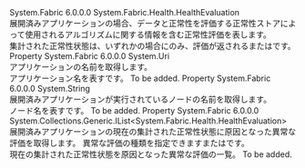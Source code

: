 <Type Name="DeployedApplicationHealthEvaluation" FullName="System.Fabric.Health.DeployedApplicationHealthEvaluation">
  <TypeSignature Language="C#" Value="public sealed class DeployedApplicationHealthEvaluation : System.Fabric.Health.HealthEvaluation" />
  <TypeSignature Language="ILAsm" Value=".class public auto ansi sealed beforefieldinit DeployedApplicationHealthEvaluation extends System.Fabric.Health.HealthEvaluation" />
  <TypeSignature Language="DocId" Value="T:System.Fabric.Health.DeployedApplicationHealthEvaluation" />
  <TypeSignature Language="VB.NET" Value="Public NotInheritable Class DeployedApplicationHealthEvaluation&#xA;Inherits HealthEvaluation" />
  <TypeSignature Language="F#" Value="type DeployedApplicationHealthEvaluation = class&#xA;    inherit HealthEvaluation" />
  <AssemblyInfo>
    <AssemblyName>System.Fabric</AssemblyName>
    <AssemblyVersion>6.0.0.0</AssemblyVersion>
  </AssemblyInfo>
  <Base>
    <BaseTypeName>System.Fabric.Health.HealthEvaluation</BaseTypeName>
  </Base>
  <Interfaces />
  <Docs>
    <summary>
      <para>展開済みアプリケーションの場合、データと正常性を評価する正常性ストアによって使用されるアルゴリズムに関する情報を含む正常性評価を表します。 </para>
    </summary>
    <remarks>集計された正常性状態は、いずれかの場合にのみ、評価が返される<see cref="F:System.Fabric.Health.HealthState.Error" />または<see cref="F:System.Fabric.Health.HealthState.Warning" />です。</remarks>
  </Docs>
  <Members>
    <Member MemberName="ApplicationName">
      <MemberSignature Language="C#" Value="public Uri ApplicationName { get; }" />
      <MemberSignature Language="ILAsm" Value=".property instance class System.Uri ApplicationName" />
      <MemberSignature Language="DocId" Value="P:System.Fabric.Health.DeployedApplicationHealthEvaluation.ApplicationName" />
      <MemberSignature Language="VB.NET" Value="Public ReadOnly Property ApplicationName As Uri" />
      <MemberSignature Language="F#" Value="member this.ApplicationName : Uri" Usage="System.Fabric.Health.DeployedApplicationHealthEvaluation.ApplicationName" />
      <MemberType>Property</MemberType>
      <AssemblyInfo>
        <AssemblyName>System.Fabric</AssemblyName>
        <AssemblyVersion>6.0.0.0</AssemblyVersion>
      </AssemblyInfo>
      <ReturnValue>
        <ReturnType>System.Uri</ReturnType>
      </ReturnValue>
      <Docs>
        <summary>
          <para>アプリケーションの名前を取得します。</para>
        </summary>
        <value>
          <para><see cref="T:System.Uri" />アプリケーション名を表すです。</para>
        </value>
        <remarks>To be added.</remarks>
      </Docs>
    </Member>
    <Member MemberName="NodeName">
      <MemberSignature Language="C#" Value="public string NodeName { get; }" />
      <MemberSignature Language="ILAsm" Value=".property instance string NodeName" />
      <MemberSignature Language="DocId" Value="P:System.Fabric.Health.DeployedApplicationHealthEvaluation.NodeName" />
      <MemberSignature Language="VB.NET" Value="Public ReadOnly Property NodeName As String" />
      <MemberSignature Language="F#" Value="member this.NodeName : string" Usage="System.Fabric.Health.DeployedApplicationHealthEvaluation.NodeName" />
      <MemberType>Property</MemberType>
      <AssemblyInfo>
        <AssemblyName>System.Fabric</AssemblyName>
        <AssemblyVersion>6.0.0.0</AssemblyVersion>
      </AssemblyInfo>
      <ReturnValue>
        <ReturnType>System.String</ReturnType>
      </ReturnValue>
      <Docs>
        <summary>
          <para>展開済みアプリケーションが実行されているノードの名前を取得します。</para>
        </summary>
        <value>
          <para><see cref="T:System.String" />ノード名を表すです。</para>
        </value>
        <remarks>To be added.</remarks>
      </Docs>
    </Member>
    <Member MemberName="UnhealthyEvaluations">
      <MemberSignature Language="C#" Value="public System.Collections.Generic.IList&lt;System.Fabric.Health.HealthEvaluation&gt; UnhealthyEvaluations { get; }" />
      <MemberSignature Language="ILAsm" Value=".property instance class System.Collections.Generic.IList`1&lt;class System.Fabric.Health.HealthEvaluation&gt; UnhealthyEvaluations" />
      <MemberSignature Language="DocId" Value="P:System.Fabric.Health.DeployedApplicationHealthEvaluation.UnhealthyEvaluations" />
      <MemberSignature Language="VB.NET" Value="Public ReadOnly Property UnhealthyEvaluations As IList(Of HealthEvaluation)" />
      <MemberSignature Language="F#" Value="member this.UnhealthyEvaluations : System.Collections.Generic.IList&lt;System.Fabric.Health.HealthEvaluation&gt;" Usage="System.Fabric.Health.DeployedApplicationHealthEvaluation.UnhealthyEvaluations" />
      <MemberType>Property</MemberType>
      <AssemblyInfo>
        <AssemblyName>System.Fabric</AssemblyName>
        <AssemblyVersion>6.0.0.0</AssemblyVersion>
      </AssemblyInfo>
      <ReturnValue>
        <ReturnType>System.Collections.Generic.IList&lt;System.Fabric.Health.HealthEvaluation&gt;</ReturnType>
      </ReturnValue>
      <Docs>
        <summary>
          <para>展開済みアプリケーションの現在の集計された正常性状態に原因となった異常な評価を取得します。 異常な評価の種類を指定できます<see cref="T:System.Fabric.Health.DeployedServicePackagesHealthEvaluation" />または<see cref="T:System.Fabric.Health.EventHealthEvaluation" />です。</para>
        </summary>
        <value>
          <para>現在の集計された正常性状態を原因となった異常な評価の一覧。</para>
        </value>
        <remarks>To be added.</remarks>
      </Docs>
    </Member>
  </Members>
</Type>